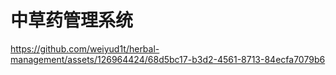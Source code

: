 # 中草药管理系统


https://github.com/weiyud1t/herbal-management/assets/126964424/68d5bc17-b3d2-4561-8713-84ecfa7079b6


